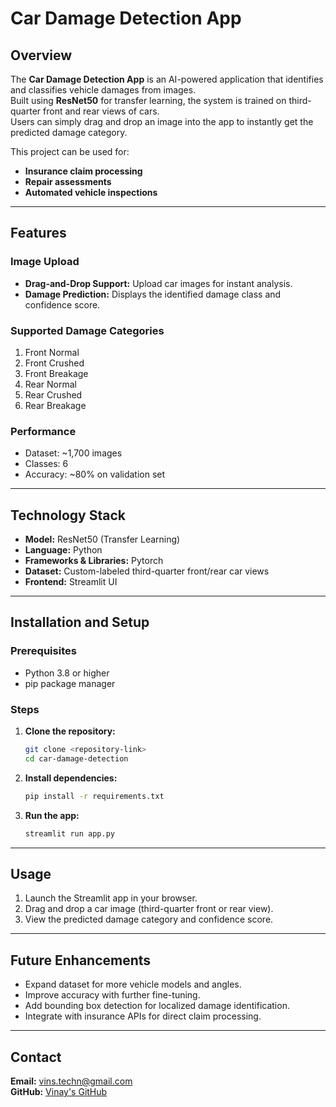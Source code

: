# Car Damage Detection App

## Overview
The **Car Damage Detection App** is an AI-powered application that identifies and classifies vehicle damages from images.  
Built using **ResNet50** for transfer learning, the system is trained on third-quarter front and rear views of cars.  
Users can simply drag and drop an image into the app to instantly get the predicted damage category.  

This project can be used for:
- **Insurance claim processing**
- **Repair assessments**
- **Automated vehicle inspections**

---

## Features

### Image Upload
- **Drag-and-Drop Support:** Upload car images for instant analysis.
- **Damage Prediction:** Displays the identified damage class and confidence score.

### Supported Damage Categories
1. Front Normal  
2. Front Crushed  
3. Front Breakage  
4. Rear Normal  
5. Rear Crushed  
6. Rear Breakage  

### Performance
- Dataset: ~1,700 images  
- Classes: 6  
- Accuracy: ~80% on validation set  

---

## Technology Stack
- **Model:** ResNet50 (Transfer Learning)
- **Language:** Python
- **Frameworks & Libraries:** Pytorch
- **Dataset:** Custom-labeled third-quarter front/rear car views
- **Frontend:** Streamlit UI

---

## Installation and Setup

### Prerequisites
- Python 3.8 or higher
- pip package manager

### Steps
1. **Clone the repository:**
   ```bash
   git clone <repository-link>
   cd car-damage-detection
   ```

2. **Install dependencies:**
   ```bash
   pip install -r requirements.txt
   ```

3. **Run the app:**
   ```bash
   streamlit run app.py
   ```

---

## Usage
1. Launch the Streamlit app in your browser.
2. Drag and drop a car image (third-quarter front or rear view).
3. View the predicted damage category and confidence score.

---

## Future Enhancements
- Expand dataset for more vehicle models and angles.
- Improve accuracy with further fine-tuning.
- Add bounding box detection for localized damage identification.
- Integrate with insurance APIs for direct claim processing.

---


## Contact
**Email:** [vins.techn@gmail.com](mailto:vins.techn@gmail.com)  
**GitHub:** [Vinay's GitHub](https://github.com/Vinstheking)
